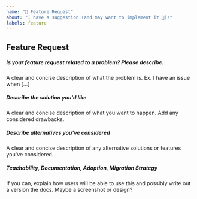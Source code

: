 ```yaml
---
name: "🚀 Feature Request"
about: "I have a suggestion (and may want to implement it 🙂)!"
labels: feature
---
```


## Feature Request

##### Is your feature request related to a problem? Please describe.
A clear and concise description of what the problem is. Ex. I have an issue when [...]

##### Describe the solution you'd like
A clear and concise description of what you want to happen. Add any considered drawbacks.

##### Describe alternatives you've considered
A clear and concise description of any alternative solutions or features you've considered.

##### Teachability, Documentation, Adoption, Migration Strategy
If you can, explain how users will be able to use this and possibly write out a version the docs.
Maybe a screenshot or design?
